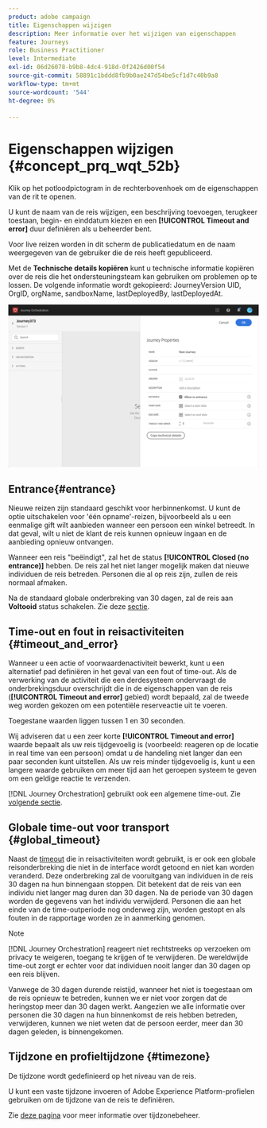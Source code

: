 ```yaml
---
product: adobe campaign
title: Eigenschappen wijzigen
description: Meer informatie over het wijzigen van eigenschappen
feature: Journeys
role: Business Practitioner
level: Intermediate
exl-id: 06d26078-b9b8-4dc4-918d-0f2426d00f54
source-git-commit: 58891c1bddd8fb9b0ae247d54be5cf1d7c40b9a8
workflow-type: tm+mt
source-wordcount: '544'
ht-degree: 0%

---
```


# Eigenschappen wijzigen {#concept_prq_wqt_52b}

Klik op het potloodpictogram in de rechterbovenhoek om de eigenschappen van de rit te openen.

U kunt de naam van de reis wijzigen, een beschrijving toevoegen, terugkeer toestaan, begin- en einddatum kiezen en een **[!UICONTROL Timeout and error]** duur definiëren als u beheerder bent.

Voor live reizen worden in dit scherm de publicatiedatum en de naam weergegeven van de gebruiker die de reis heeft gepubliceerd.

Met de **Technische details kopiëren** kunt u technische informatie kopiëren over de reis die het ondersteuningsteam kan gebruiken om problemen op te lossen. De volgende informatie wordt gekopieerd: JourneyVersion UID, OrgID, orgName, sandboxName, lastDeployedBy, lastDeployedAt.

![](../assets/journey32.png)

## Entrance{#entrance}

Nieuwe reizen zijn standaard geschikt voor herbinnenkomst. U kunt de optie uitschakelen voor &#39;één opname&#39;-reizen, bijvoorbeeld als u een eenmalige gift wilt aanbieden wanneer een persoon een winkel betreedt. In dat geval, wilt u niet de klant de reis kunnen opnieuw ingaan en de aanbieding opnieuw ontvangen.

Wanneer een reis &quot;beëindigt&quot;, zal het de status **[!UICONTROL Closed (no entrance)]** hebben. De reis zal het niet langer mogelijk maken dat nieuwe individuen de reis betreden. Personen die al op reis zijn, zullen de reis normaal afmaken.

Na de standaard globale onderbreking van 30 dagen, zal de reis aan **Voltooid** status schakelen. Zie deze [sectie](#global_timeout).

## Time-out en fout in reisactiviteiten {#timeout_and_error}

Wanneer u een actie of voorwaardenactiviteit bewerkt, kunt u een alternatief pad definiëren in het geval van een fout of time-out. Als de verwerking van de activiteit die een derdesysteem ondervraagt de onderbrekingsduur overschrijdt die in de eigenschappen van de reis (**[!UICONTROL Timeout and  error]** gebied) wordt bepaald, zal de tweede weg worden gekozen om een potentiële reserveactie uit te voeren.

Toegestane waarden liggen tussen 1 en 30 seconden.

Wij adviseren dat u een zeer korte **[!UICONTROL Timeout and error]** waarde bepaalt als uw reis tijdgevoelig is (voorbeeld: reageren op de locatie in real time van een persoon) omdat u de handeling niet langer dan een paar seconden kunt uitstellen. Als uw reis minder tijdgevoelig is, kunt u een langere waarde gebruiken om meer tijd aan het geroepen systeem te geven om een geldige reactie te verzenden.

[!DNL Journey Orchestration] gebruikt ook een algemene time-out. Zie [volgende sectie](#global_timeout).

## Globale time-out voor transport {#global_timeout}

Naast de [timeout](#timeout_and_error) die in reisactiviteiten wordt gebruikt, is er ook een globale reisonderbreking die niet in de interface wordt getoond en niet kan worden veranderd. Deze onderbreking zal de vooruitgang van individuen in de reis 30 dagen na hun binnengaan stoppen. Dit betekent dat de reis van een individu niet langer mag duren dan 30 dagen. Na de periode van 30 dagen worden de gegevens van het individu verwijderd. Personen die aan het einde van de time-outperiode nog onderweg zijn, worden gestopt en als fouten in de rapportage worden ze in aanmerking genomen.

>[!NOTE]
>
>[!DNL Journey Orchestration] reageert niet rechtstreeks op verzoeken om privacy te weigeren, toegang te krijgen of te verwijderen. De wereldwijde time-out zorgt er echter voor dat individuen nooit langer dan 30 dagen op een reis blijven.

Vanwege de 30 dagen durende reistijd, wanneer het niet is toegestaan om de reis opnieuw te betreden, kunnen we er niet voor zorgen dat de heringstop meer dan 30 dagen werkt. Aangezien we alle informatie over personen die 30 dagen na hun binnenkomst de reis hebben betreden, verwijderen, kunnen we niet weten dat de persoon eerder, meer dan 30 dagen geleden, is binnengekomen.

## Tijdzone en profieltijdzone {#timezone}

De tijdzone wordt gedefinieerd op het niveau van de reis.

U kunt een vaste tijdzone invoeren of Adobe Experience Platform-profielen gebruiken om de tijdzone van de reis te definiëren.

Zie [deze pagina](../building-journeys/timezone-management.md) voor meer informatie over tijdzonebeheer.
